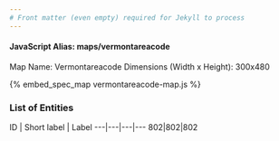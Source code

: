 ```yaml
---
# Front matter (even empty) required for Jekyll to process
---
```


#### JavaScript Alias: maps/vermontareacode

Map Name: Vermontareacode
Dimensions (Width x Height): 300x480



{% embed_spec_map vermontareacode-map.js %}

### List of Entities

ID | Short label | Label
---|---|---|---
802|802|802

